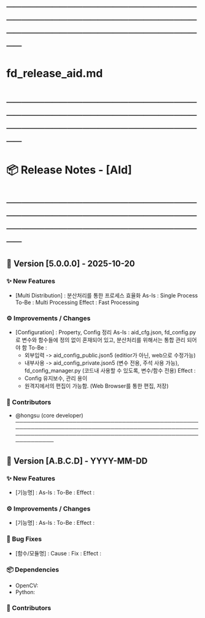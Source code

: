 # ─────────────────────────────────────────────────────────────────────────────
# fd_release_aid.md
# ─────────────────────────────────────────────────────────────────────────────
# 📦 Release Notes - [AId]
# ─────────────────────────────────────────────────────────────────────────────

## 📅 Version [5.0.0.0] - 2025-10-20
### ✨ New Features
- [Multi Distribution] : 분산처리를 통한 프로세스 효율화
  As-Is : Single Process
  To-Be : Multi Processing
  Effect : Fast Processing
### ⚙️ Improvements / Changes
- [Configuration] : Property, Config 정리
  As-Is : aid_cfg.json, fd_config.py 로 변수와 함수들에 정의 없이 혼재되어 있고, 분산처리를 위해서는 통합 관리 되어야 함
  To-Be : 
  - 외부입력 -> aid_config_public.json5 (editior가 아닌, web으로 수정가능)
  - 내부사용 -> aid_config_private.json5 (변수 전용, 주석 사용 가능), fd_config_manager.py (코드내 사용할 수 있도록, 변수/함수 전용)
  Effect : 
  - Config 유지보수, 관리 용이
  - 원격지에서의 편집이 가능함. (Web Browser를 통한 편집, 저장)
### 📁 Contributors
- @hongsu (core developer)
──────────────────────────────────────────────────────────────────────────────────────────────────────────────────────────────────────────────────────────

## 📅 Version [A.B.C.D] - YYYY-MM-DD
### ✨ New Features
- [기능명] :
  As-Is :
  To-Be :
  Effect :
### ⚙️ Improvements / Changes
- [기능명] :
  As-Is :
  To-Be :
  Effect :
### 🐛 Bug Fixes
- [함수/모듈명] :
  Cause :
  Fix :
  Effect :
### 📦 Dependencies
- OpenCV:
- Python:
### 📁 Contributors
